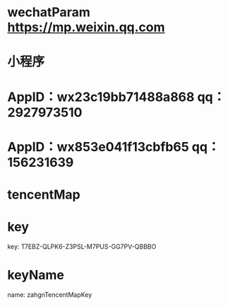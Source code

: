 # wechatParam https://mp.weixin.qq.com
# 小程序
# AppID：wx23c19bb71488a868   qq：2927973510   
# AppID：wx853e041f13cbfb65   qq：156231639    

# tencentMap
# key
key: T7EBZ-QLPK6-Z3PSL-M7PUS-GG7PV-QBBBO
# keyName
name: zahgnTencentMapKey
